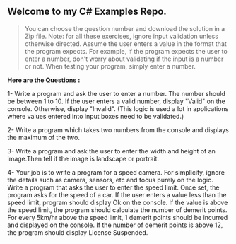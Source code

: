 ## Welcome to my **C#** Examples Repo.

> You can choose the question number and download the solution in a Zip
> file.
Note:
 for all these exercises, ignore input validation unless otherwise directed.
 Assume the user enters a value in the format that the program expects.
 For example, if the program expects the user to enter a number, don't worry 
about validating if the input is a number or not. When testing your program, simply enter a number.

**Here are the Questions :**

1- Write a program and ask the user to enter a number. The number should be between 1 to 10. 
If the user enters a valid number, display "Valid" on the console. Otherwise, display "Invalid".
 (This logic is used a lot in applications where values entered into input boxes need to be validated.)

2- Write a program which takes two numbers from the console and displays the maximum of the two.

3- Write a program and ask the user to enter the width and height of an image.Then tell if the image is landscape or portrait.

4- Your job is to write a program for a speed camera. 
For simplicity, ignore the details such as camera, sensors, etc and focus purely on the logic.
Write a program that asks the user to enter the speed limit. Once set, the program asks for the speed of a car.
If the user enters a value less than the speed limit, program should display Ok on the console.
If the value is above the speed limit, the program should calculate the number of demerit points.
For every 5km/hr above the speed limit, 1 demerit points should be incurred and displayed on the console. 
If the number of demerit points is above 12, the program should display License Suspended.
